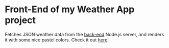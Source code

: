 # Front-End of my Weather App project

Fetches JSON weather data from the [back-end](https://github.com/zxasc/weather-app-back-end) Node.js server, and renders it with some nice pastel colors.
Check it out [here](https://magical-lamington-58153c.netlify.app)!
